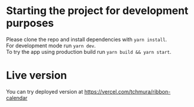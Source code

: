 # Starting the project for development purposes

Please clone the repo and install dependencies with `yarn install`. <br/>
For development mode run `yarn dev`.<br/>
To try the app using production build run `yarn build && yarn start`.<br/>

# Live version
You can try deployed version at https://vercel.com/tchmura/ribbon-calendar
